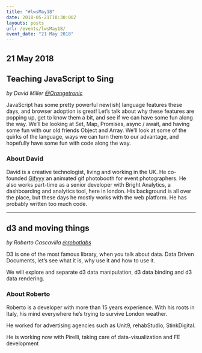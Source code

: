 ```yaml
---
title: "#lwsMay18"
date: 2018-05-21T18:30:00Z
layouts: posts
url: /events/lwsMay18/
event_date: "21 May 2018"
---
```


## 21 May 2018

## Teaching JavaScript to Sing

_by David Miller [@Orangetronic](//twitter.com/Orangetronic)_

JavaScript has some pretty powerful new(ish) language features these days, and browser adoption is great! Let’s talk about why these features are popping up, get to know them a bit, and see if we can have some fun along the way. We’ll be looking at Set, Map, Promises, async / await, and having some fun with our old friends Object and Array. We’ll look at some of the quirks of the language, ways we can turn them to our advantage, and hopefully have some fun with code along the way.

### About David

David is a creative technologist, living and working in the UK. He co-founded ​[Gifyyy](//gifyyy.com/) an animated gif photobooth for event photographers. He also works part-time as a senior developer with Bright Analytics, a dashboarding and analytics tool, here in london. His background is all over the place, but these days he mostly works with the web platform. He has probably written too much code.

---

## d3 and moving things

_by Roberto Cascavilla [@robotlabs](//twitter.com/robotlabs)_

D3 is one of the most famous library, when you talk about data. Data Driven Documents, let’s see what it is, why use it and how to use it.

We will explore and separate d3 data manipulation, d3 data binding and d3 data rendering.

### About Roberto

Roberto is a developer with more than 15 years experience. With his roots in Italy, his mind everywhere he’s trying to survive London weather.

He worked for advertising agencies such as Unit9, rehabStudio, StinkDigital.

He is working now with Pirelli, taking care of data-visualization and FE development 